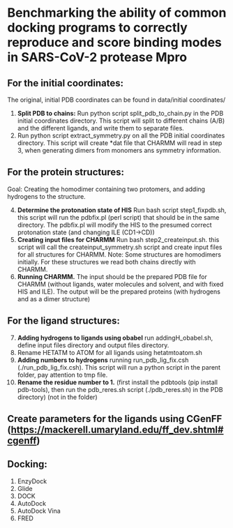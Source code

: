# Benchmarking the ability of common docking programs to correctly reproduce and score binding modes in SARS-CoV-2 protease Mpro

## For the initial coordinates:  
The original, initial PDB coordinates can be found in data/initial coordinates/

1.	**Split PDB to chains:** Run python script split_pdb_to_chain.py in the PDB initial coordinates directory. This script will split to different chains (A/B) and the different ligands, and write them to separate files.
2.	Run python script extract_symmetry.py on all the PDB initial coordinates directory. This script will create *dat file that CHARMM will read in step 3, when generating dimers from monomers ans symmetry information.

## For the protein structures:  
Goal: Creating the homodimer containing two protomers, and adding hydrogens to the structure. 

4.	 **Determine the protonation state of HIS** Run bash script step1_fixpdb.sh, this script will run the pdbfix.pl (perl script) that should be in the same directory. The pdbfix.pl will modify the HIS to the presumed correct protonation state (and changing ILE (CD1->CD))
5.	 **Creating input files for CHARMM** Run bash step2_createinput.sh. this script will call the createinput_symmetry.sh script and create input files for all structures for CHARMM. 
 Note: Some structures are homodimers initially. For these structures we read both chains directly with CHARMM. 
7.	 **Running CHARMM.** The input should be the prepared PDB file for CHARMM (without ligands, water molecules and solvent, and with fixed HIS and ILE). The output will be the prepared proteins (with hydrogens and as a dimer structure) 
	 
## For the ligand structures:  
7. **Adding hydrogens to ligands using obabel** run addingH_obabel.sh, define input files directory and output files directory.
8. Rename HETATM to ATOM for all ligands using hetatmtoatom.sh
9. **Adding numbers to hydrogens** running run_pdb_lig_fix.csh (./run_pdb_lig_fix.csh). This script will run a python script in the parent folder, pay attention to tmp file.
10. **Rename the residue number to 1.** (first install the pdbtools (pip install pdb-tools), then run the pdb_reres.sh script (./pdb_reres.sh) in the PDB directory) (not in the folder)

## Create parameters for the ligands using CGenFF (https://mackerell.umaryland.edu/ff_dev.shtml#cgenff)


## Docking:
1. EnzyDock
2. Glide
3. DOCK
4. AutoDock
5. AutoDock Vina
6. FRED
